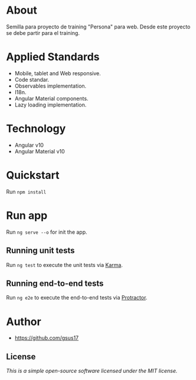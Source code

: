 # About
Semilla para proyecto de training "Persona" para web. Desde este proyecto se debe partir para el training.

# Applied Standards
* Mobile, tablet and Web responsive.
* Code standar.
* Observables implementation.
* I18n.
* Angular Material components.
* Lazy loading implementation.

# Technology
* Angular v10
* Angular Material v10

# Quickstart
Run `npm install` 

# Run app
Run `ng serve --o`  for init the app.

## Running unit tests

Run `ng test` to execute the unit tests via [Karma](https://karma-runner.github.io).

## Running end-to-end tests

Run `ng e2e` to execute the end-to-end tests via [Protractor](http://www.protractortest.org/).

# Author
* https://github.com/gsus17

## License
*This is a simple open-source software licensed under the MIT license.*